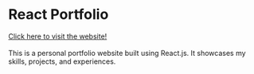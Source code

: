 # React Portfolio


<a href="https://vaishnavigavhane.github.io/Portfolio">Click here to visit the website!</a><br><br>
This is a personal portfolio website built using React.js. It showcases my skills, projects, and experiences.
